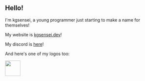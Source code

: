 ## Hello!

I'm kgsensei, a young programmer just starting to make a name for themselves!

My website is [kgsensei.dev](https://kgsensei.dev)!

My discord is [here](https://link.kgsensei.dev/discord)!

And here's one of my logos too:

<img src="https://rainydais.com/imgUpdate.php?name=githubProfile" width="50px" height="50px">

